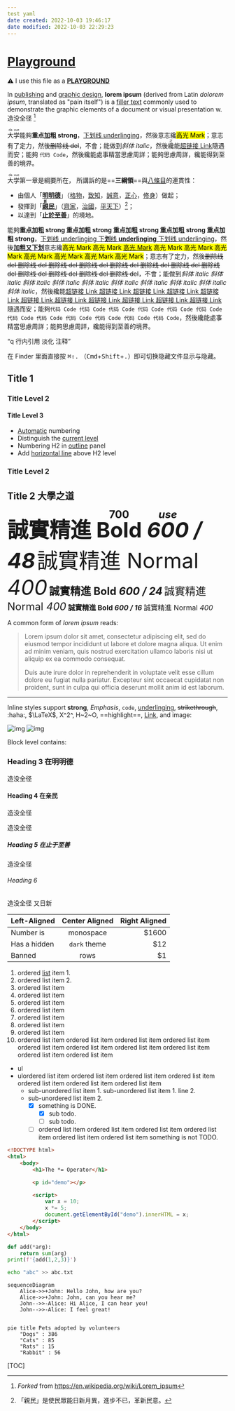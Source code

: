 ```yaml
---
test yaml
date created: 2022-10-03 19:46:17
date modified: 2022-10-03 22:29:23
---
```


# [Playground]()

⚠️ I use this file as a <u>**PLAYGROUND**</u>

In [publishing](https://www.wikiwand.com/en/Publishing) and [graphic design](https://www.wikiwand.com/en/Graphic_design), **lorem ipsum** (derived from Latin *dolorem ipsum*, translated as "pain itself") is a [filler text](https://www.wikiwand.com/en/Filler_text) commonly used to demonstrate the graphic elements of a document or visual presentation w. 造没全径 [^1]

<ruby>大<rt>da</rt></ruby><ruby>学<rt>xue</rt></ruby>能夠**重点<u>加</u>粗 strong**，<u>下划线 underlinging</u>，然後意志纔<mark>高光 Mark</mark>；意志有了定力，然後~~删除线 del~~，不會<!--注释 前端看不到-->；能做到*斜体 italic*，然後<ruby>纔<rt>才</rt></ruby>能[超链接 Link](http://g.cn)隨遇而安；能夠 `代码 Code`，然後纔能處事精當思慮周詳；能夠思慮周詳，纔能得到至善的境界。

<ruby>大<rt>da</rt></ruby><ruby>学<rt>xue</rt></ruby>第一章是綱要所在， 所講訴的是==**三綱領**==與<u>八條目</u>的連貫性：

-   由個人「<u>**明明德**</u>」（<u>格物</u>，<u>致知</u>，<u>誠意</u>，<u>正心</u>，<u>修身</u>）做起；
-   發揮到「<u>**<ruby>親<rt>新</rt></ruby>民**</u>」（<u>齊家</u>，<u>治國</u>，<u>平天下</u>）[^2]；
-   以達到「<u>**止於至善**</u>」的境地。

[^2]:	「親民」是使民眾能日新月異，進步不已，革新民意。

能夠**重点加粗 strong 重点加粗 strong 重点加粗 strong 重点加粗 strong 重点加粗 strong**，<u>下划线 underlinging 下**划**线 **underlinging** 下划线 underlinging</u>，然後<u>**加粗又下划**</u>意志纔<mark>高光 Mark 高光 Mark <u>高光 Mark</u> 高光 Mark 高光 Mark 高光 Mark 高光 Mark 高光 Mark 高光 Mark 高光 Mark</mark>；意志有了定力，然後~~删除线 del 删除线 del 删除线 del 删除线 del 删除线 del 删除线 del 删除线 del 删除线 del 删除线 del 删除线 del 删除线 del 删除线 del~~，不會<!--妄動-->；能做到*斜体 italic 斜体 italic 斜体 italic 斜体 italic 斜体 italic 斜体 italic 斜体 italic 斜体 italic 斜体 italic 斜体 italic*，然後纔能[超链接 Link 超链接 Link 超链接 Link 超链接 Link 超链接 Link 超链接 Link 超链接 Link 超链接 Link 超链接 Link 超链接 Link 超链接 Link](http://g.cn)隨遇而安；能夠`代码 Code 代码 Code 代码 Code 代码 Code 代码 Code 代码 Code 代码 Code 代码 Code 代码 Code 代码 Code 代码 Code 代码 Code`，然後纔能處事精當思慮周詳；能夠思慮周詳，纔能得到至善的境界。

<q>q 行内引用 淡化 注释</q>

在 Finder 里面直接按 <kbd>⌘⇧.</kbd> （<kbd>Cmd</kbd>+<kbd>Shift</kbd>+<kbd>.</kbd>）即可切换隐藏文件显示与隐藏。

## Title 1

### Title Level 2

#### Title Level 3

-   <u>Automatic</u> numbering
-   Distinguish the <u>current level</u>
-   Numbering H2 in <u>outline</u> panel
-   Add <u>horizontal line</u> above H2 level

### Title Level 2

## Title 2 大學之道

<span style="font-size:48px;font-weight:700">誠實精進 <ruby>Bold<rt>700</rt></ruby> *<ruby>600<rt>use</rt></ruby> / 48*</span>
<span style="font-size:48px;font-weight:400">誠實精進 Normal *400*</span>
<span style="font-size:24px;font-weight:700">誠實精進 Bold *600 / 24*</span>
<span style="font-size:24px;font-weight:400">誠實精進 Normal *400*</span>
<span style="font-size:16px;font-weight:700">誠實精進 Bold *600 / 16*</span>
<span style="font-size:16px;font-weight:400">誠實精進 Normal *400*</span>



A common form of *lorem ipsum* reads:

> Lorem ipsum dolor sit amet, consectetur adipiscing elit, sed do eiusmod tempor incididunt ut labore et dolore magna aliqua. Ut enim ad minim veniam, quis nostrud exercitation ullamco laboris nisi ut aliquip ex ea commodo consequat.
>
> Duis aute irure dolor in reprehenderit in voluptate velit esse cillum dolore eu fugiat nulla pariatur. Excepteur sint occaecat cupidatat non proident, sunt in culpa qui officia deserunt mollit anim id est laborum.

---

Inline styles support **strong**, _Emphasis_, `code`, <u>underlinging</u>, ~~strikethrough~~, :haha:, $\LaTeX$, X^2^, H~2~O, ==highlight==, [Link](typora.io), and image:

![img](assets/sample_1.png)
![img](assets/sample_2.png)

Block level contains:

### Heading 3 在明明德

造没全径

#### Heading 4 在亲民

造没全径

造没全径

##### Heading 5 在止于至善

造没全径

###### Heading 6

造没全径 又日新

| Left-Aligned | Center Aligned | Right Aligned |
| :----------- | :------------: | ------------: |
| Number is    |   monospace    |        \$1600 |
| Has a hidden |  `dark` theme  |          \$12 |
| Banned       |      rows      |           \$1 |

1. ordered [list](#) item 1.
2. ordered list item 2.
3. ordered list item
4. ordered list item
5. ordered list item
6. ordered list item
7. ordered list item
8. ordered list item
9. ordered list item
10. ordered list item ordered list item ordered list item ordered list item ordered list item ordered list item ordered list item ordered list item ordered list item ordered list item

-   ul
-   ulordered list item ordered list item ordered list item ordered list item ordered list item ordered list item ordered list item
    -   sub-unordered list item 1.
        sub-unordered list item 1. line 2.
    -   sub-unordered list item 2.
        -   [x] something is DONE.
            -   [x] sub todo.
            -   [ ] sub todo.
        -   [ ] ordered list item ordered list item ordered list item ordered list item ordered list item ordered list item something is not TODO.

```html
<!DOCTYPE html>
<html>
    <body>
        <h1>The *= Operator</h1>

        <p id="demo"></p>

        <script>
            var x = 10;
            x *= 5;
            document.getElementById("demo").innerHTML = x;
        </script>
    </body>
</html>
```
```python
def add(*arg):
    return sum(arg)
print(f'{add(1,2,3)}')
```
```bash
echo "abc" >> abc.txt
```

```mermaid
sequenceDiagram
    Alice->>+John: Hello John, how are you?
    Alice->>+John: John, can you hear me?
    John-->>-Alice: Hi Alice, I can hear you!
    John-->>-Alice: I feel great!
   
```

```mermaid
pie title Pets adopted by volunteers
    "Dogs" : 386
    "Cats" : 85
    "Rats" : 15
    "Rabbit" : 56
```



[TOC]

[^1]: _Forked_ from https://en.wikipedia.org/wiki/Lorem_ipsum
